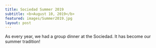 ```yaml
---
title: Sociedad Summer 2019
subtitle: <b>August 10, 2019</b>
featured: images/Summer2019.jpg
layout: post
---
```


<p>As every year, we had a group dinner at the Sociedad. It has become our summer tradition!</p>

